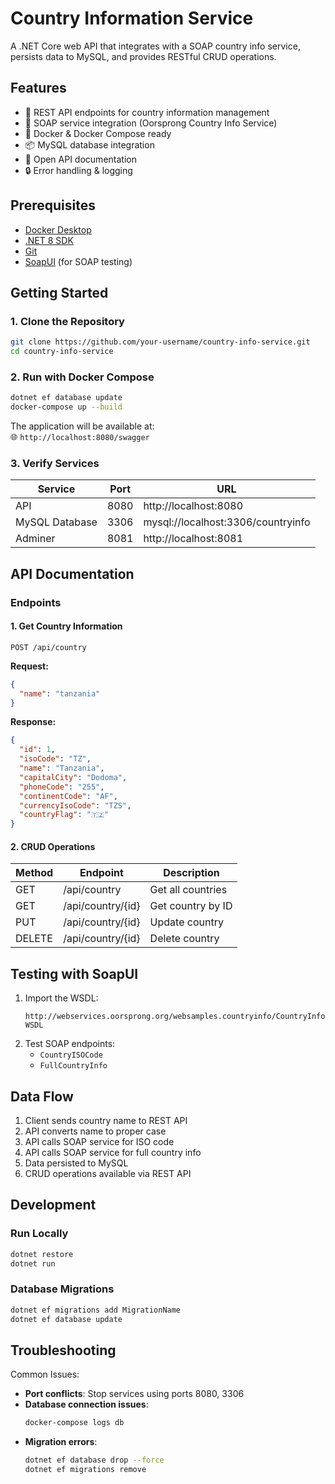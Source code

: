 
# Country Information Service

A .NET Core web API that integrates with a SOAP country info service, persists data to MySQL, and provides RESTful CRUD operations.

## Features

- 🚀 REST API endpoints for country information management
- 🔄 SOAP service integration (Oorsprong Country Info Service)
- 🐳 Docker & Docker Compose ready
- 📦 MySQL database integration
- 📄 Open API documentation
- 🔒 Error handling & logging

## Prerequisites

- [Docker Desktop](https://www.docker.com/products/docker-desktop)
- [.NET 8 SDK](https://dotnet.microsoft.com/download)
- [Git](https://git-scm.com/)
- [SoapUI](https://www.soapui.org/) (for SOAP testing)

## Getting Started

### 1. Clone the Repository
```bash
git clone https://github.com/your-username/country-info-service.git
cd country-info-service
```

### 2. Run with Docker Compose
```bash
dotnet ef database update
docker-compose up --build
```

The application will be available at:  
🌐 `http://localhost:8080/swagger`

### 3. Verify Services
| Service        | Port  | URL                              |
|----------------|-------|----------------------------------|
| API            | 8080  | http://localhost:8080            |
| MySQL Database | 3306  | mysql://localhost:3306/countryinfo |
| Adminer        | 8081  | http://localhost:8081            |

## API Documentation

### Endpoints

#### 1. Get Country Information
```http
POST /api/country
```
**Request:**
```json
{
  "name": "tanzania"
}
```

**Response:**
```json
{
  "id": 1,
  "isoCode": "TZ",
  "name": "Tanzania",
  "capitalCity": "Dodoma",
  "phoneCode": "255",
  "continentCode": "AF",
  "currencyIsoCode": "TZS",
  "countryFlag": "🇹🇿"
}
```

#### 2. CRUD Operations
| Method | Endpoint                | Description          |
|--------|-------------------------|----------------------|
| GET    | /api/country            | Get all countries    |
| GET    | /api/country/{id}       | Get country by ID    |
| PUT    | /api/country/{id}       | Update country       |
| DELETE | /api/country/{id}       | Delete country       |



## Testing with SoapUI

1. Import the WSDL:
   ```
   http://webservices.oorsprong.org/websamples.countryinfo/CountryInfoService.wso?WSDL
   ```
2. Test SOAP endpoints:
   - `CountryISOCode`
   - `FullCountryInfo`

## Data Flow

1. Client sends country name to REST API
2. API converts name to proper case
3. API calls SOAP service for ISO code
4. API calls SOAP service for full country info
5. Data persisted to MySQL
6. CRUD operations available via REST API

## Development

### Run Locally
```bash
dotnet restore
dotnet run
```

### Database Migrations
```bash
dotnet ef migrations add MigrationName
dotnet ef database update
```

## Troubleshooting

Common Issues:
- **Port conflicts**: Stop services using ports 8080, 3306
- **Database connection issues**:
  ```bash
  docker-compose logs db
  ```
- **Migration errors**:
  ```bash
  dotnet ef database drop --force
  dotnet ef migrations remove
  ```
